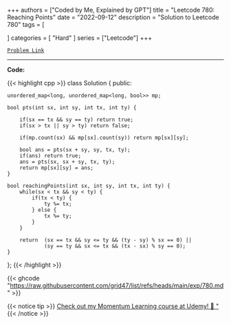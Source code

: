 
+++
authors = ["Coded by Me, Explained by GPT"]
title = "Leetcode 780: Reaching Points"
date = "2022-09-12"
description = "Solution to Leetcode 780"
tags = [
    
]
categories = [
    "Hard"
]
series = ["Leetcode"]
+++



[`Problem Link`](https://leetcode.com/problems/reaching-points/description/)

---

**Code:**

{{< highlight cpp >}}
class Solution {
public:
    
    unordered_map<long, unordered_map<long, bool>> mp;

    bool pts(int sx, int sy, int tx, int ty) {

        if(sx == tx && sy == ty) return true;
        if(sx > tx || sy > ty) return false;

        if(mp.count(sx) && mp[sx].count(sy)) return mp[sx][sy];

        bool ans = pts(sx + sy, sy, tx, ty);
        if(ans) return true;
        ans = pts(sx, sx + sy, tx, ty);
        return mp[sx][sy] = ans;
    }

    bool reachingPoints(int sx, int sy, int tx, int ty) {
        while(sx < tx && sy < ty) {
            if(tx < ty) {
                ty %= tx;
            } else {
                tx %= ty;
            }
        }
        
        return  (sx == tx && sy <= ty && (ty - sy) % sx == 0) ||
                (sy == ty && sx <= tx && (tx - sx) % sy == 0);
    }
};
{{< /highlight >}}

{{< ghcode "https://raw.githubusercontent.com/grid47/list/refs/heads/main/exp/780.md" >}}

{{< notice tip >}}
[Check out my Momentum Learning course at Udemy! 🚀 "](https://www.udemy.com/course/blind-75-the-data-structures-and-algorithms-essentials/)
{{< /notice >}}


